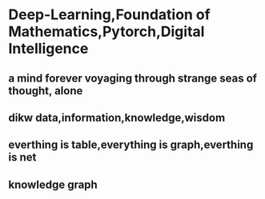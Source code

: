 # Deep-Learning,Foundation of Mathematics,Pytorch,Digital Intelligence
## a mind forever voyaging through strange seas of thought, alone
## dikw data,information,knowledge,wisdom
## everthing is table,everything is graph,everthing is net
## knowledge graph